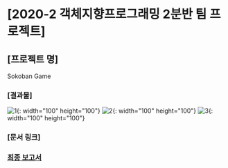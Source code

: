 # [2020-2 객체지향프로그래밍 2분반 팀 프로젝트]

## [프로젝트 명]
Sokoban Game

### [결과물]
![1](https://user-images.githubusercontent.com/33740149/147570303-5bb67c98-5d6e-4ecc-be98-0fe3e1196d0a.png){: width="100" height="100"}
![2](https://user-images.githubusercontent.com/33740149/147570315-26ce8e2a-df73-4dbf-a28b-b6f22a0dbe13.png){: width="100" height="100"}
![3](https://user-images.githubusercontent.com/33740149/147570316-f80419ac-72b2-4506-bae1-0085c50b5779.png){: width="100" height="100"}

### [문서 링크]
### <a href="https://github.com/byeongdori/OOP_Project_Sokoban/tree/master/Documents"> 최종 보고서 </a>

